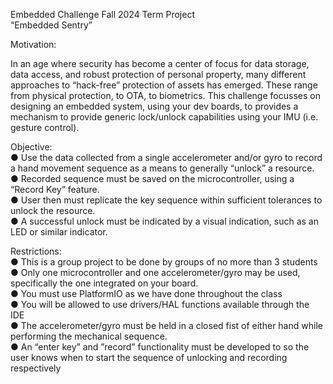 Embedded Challenge Fall 2024 Term Project  
“Embedded Sentry”  

Motivation:  

In an age where security has become a center of focus for data storage, data access, and
robust protection of personal property, many different approaches to “hack-free” protection of
assets has emerged. These range from physical protection, to OTA, to biometrics. This
challenge focusses on designing an embedded system, using your dev boards, to provides a
mechanism to provide generic lock/unlock capabilities using your IMU (i.e. gesture control).  

Objective:  
● Use the data collected from a single accelerometer and/or gyro to record a hand
movement sequence as a means to generally “unlock” a resource.  
● Recorded sequence must be saved on the microcontroller, using a “Record Key” feature.  
● User then must replicate the key sequence within sufficient tolerances to unlock the
resource.  
● A successful unlock must be indicated by a visual indication, such as an LED or similar
indicator.  

Restrictions:  
● This is a group project to be done by groups of no more than 3 students  
● Only one microcontroller and one accelerometer/gyro may be used, specifically the one
integrated on your board.  
● You must use PlatformIO as we have done throughout the class  
● You will be allowed to use drivers/HAL functions available through the IDE  
● The accelerometer/gyro must be held in a closed fist of either hand while performing the
mechanical sequence.  
● An “enter key” and ”record” functionality must be developed to so the user knows when
to start the sequence of unlocking and recording respectively  

